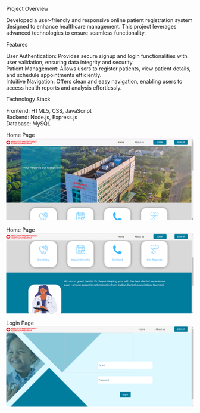 Project Overview

Developed a user-friendly and responsive online patient registration system designed to enhance healthcare management. This project leverages advanced technologies to ensure seamless functionality.

Features 

User Authentication: Provides secure signup and login functionalities with user validation, ensuring data integrity and security.                                             
Patient Management: Allows users to register patients, view patient details, and schedule appointments efficiently.                                                          
Intuitive Navigation: Offers clean and easy navigation, enabling users to access health reports and analysis effortlessly.

Technology Stack

Frontend: HTML5, CSS, JavaScript                                                                                                                                           
Backend: Node.js, Express.js                                                                                                                                             
Database: MySQL

Home Page
![Home Page Screenshot](screenshots/home_page.png)

Home Page
![Home Page Screenshot](screenshots/home_page2.png)

Login Page
![Home Page Screenshot](screenshots/login.png)


